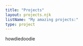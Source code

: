 ```yaml
---
title: "Projects"
layout: projects.njk
listName: "My amazing projects:"
type: project
---
```


howdiedoodie
